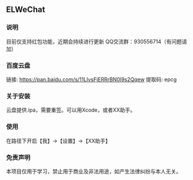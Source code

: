 ## ELWeChat
### 说明
目前仅支持红包功能，近期会持续进行更新
QQ交流群：930556714（有问题请加）

### 百度云盘
链接: https://pan.baidu.com/s/11LlvsFjERRrBN0l9s2Qqew 提取码: epcg

### 关于安装
云盘提供.ipa，需要重签。可以用Xcode，或者XX助手。


### 使用
在路径下开启【我】->【设置】->【XX助手】

### 免责声明
本项目仅用于学习，禁止用于商业及非法用途，如产生法律纠纷与本人无关。
